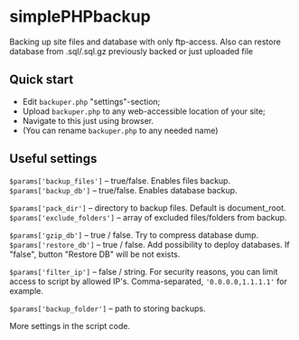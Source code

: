 # simplePHPbackup
Backing up site files and database with only ftp-access.
Also can restore database from .sql/.sql.gz previously backed or just uploaded file
## Quick start

 - Edit ```backuper.php``` "settings"-section;
 - Upload ```backuper.php``` to any web-accessible location of your
   site;
 - Navigate to this just using browser.
 - (You can rename ```backuper.php``` to any needed name)
## Useful settings
```$params['backup_files']``` – true/false. Enables files backup.
```$params['backup_db']``` – true/false. Enables database backup.

```$params['pack_dir']``` – directory to backup files. Default is document_root.
```$params['exclude_folders']``` – array of excluded files/folders from backup.

```$params['gzip_db']``` – true / false. Try to compress database dump.
```$params['restore_db']``` – true / false. Add possibility to deploy databases. If "false", button "Restore DB" will be not exists.

```$params['filter_ip']``` – false / string. For security reasons, you can limit access to script by allowed IP's. Comma-separated, ```'0.0.0.0,1.1.1.1'``` for example.

```$params['backup_folder']``` – path to storing backups.

More settings in the script code.
